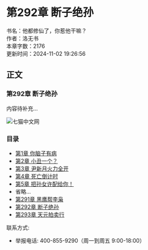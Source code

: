 # 第292章 断子绝孙

书名：他都修仙了，你惹他干嘛？  
作者：洛无书  
本章字数：2176  
更新时间：2024-11-02 19:26:56  

## 正文

### 第292章 断子绝孙

内容待补充...

![七猫中文网](https://cdn-front.qimao.com/qimao/img/header/logo.d026f02.png)

### 目录
- [第1章 你脑子有病](https://www.qimao.com/shuku/1834489-17164512130001/)
- [第2章 小丑一个？](https://www.qimao.com/shuku/1834489-17164512130002/)
- [第3章 尹新月火力全开](https://www.qimao.com/shuku/1834489-17164512130003/)
- [第4章 死亡倒计时](https://www.qimao.com/shuku/1834489-17164512130004/)
- [第5章 把孙女许配给你！](https://www.qimao.com/shuku/1834489-17164512130005/)
- 省略...
- [第291章 黑鹰帮李枭](https://www.qimao.com/shuku/1834489-17305468210291/)
- [第292章 断子绝孙](javascript:void(0))
- [第293章 天元拍卖行](https://www.qimao.com/shuku/1834489-17305528200293/)

联系方式:
- 举报电话: 400-855-9290（周一到周五 9:00-18:00）